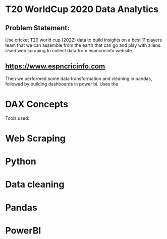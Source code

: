 # T20 WorldCup 2020 Data Analytics

## Problem Statement:

 Use cricket T20 world cup (2022) data to build insights on a best 11 players team that we can assemble from the earth that can go and play with aliens. 
  Used web scraping to collect data from espncricinfo website
  
   ## https://www.espncricinfo.com 

   
Then we performed some data transformation and cleaning in pandas, followed by building dashboards in power bi.
Uses the 
# DAX Concepts
Tools used:

# Web Scraping
# Python
# Data cleaning
# Pandas
# PowerBI
